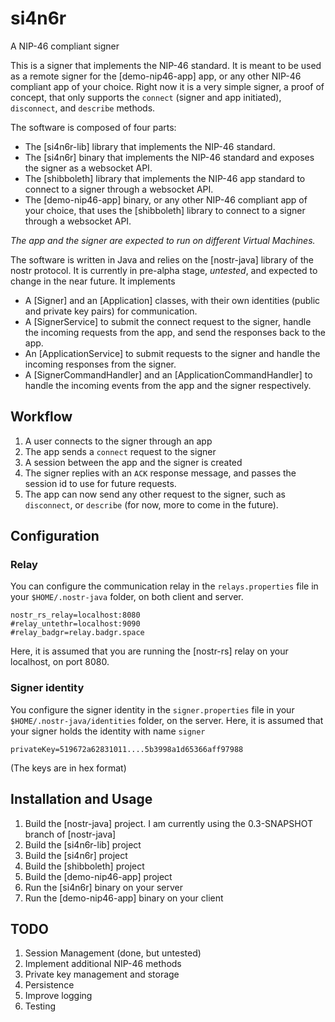 # si4n6r
A NIP-46 compliant signer

This is a signer that implements the NIP-46 standard.
It is meant to be used as a remote signer for the [demo-nip46-app] app, or any other NIP-46 compliant app of your
choice.
Right now it is a very simple signer, a proof of concept, that only supports the `connect` (signer and app
initiated), `disconnect`, and `describe` methods.

The software is composed of four parts:

- The [si4n6r-lib] library that implements the NIP-46 standard.
- The [si4n6r] binary that implements the NIP-46 standard and exposes the signer as a websocket API.
- The [shibboleth] library that implements the NIP-46 app standard to connect to a signer through a websocket API.
- The [demo-nip46-app] binary, or any other NIP-46 compliant app of your choice, that uses the [shibboleth] library to
  connect to a signer through a websocket API.

*The app and the signer are expected to run on different Virtual Machines.*

The software is written in Java and relies on the [nostr-java] library of the nostr protocol. It is currently in
pre-alpha stage, _untested_, and expected to change in the near future.
It implements

- A [Signer] and an [Application] classes, with their own identities (public and private key pairs) for communication.
- A [SignerService] to submit the connect request to the signer, handle the incoming requests from the app, and send the
  responses back to the app.
- An [ApplicationService] to submit requests to the signer and handle the incoming responses from the signer.
- A [SignerCommandHandler] and an [ApplicationCommandHandler] to handle the incoming events from the app and the signer
  respectively.

## Workflow

1. A user connects to the signer through an app
2. The app sends a `connect` request to the signer
3. A session between the app and the signer is created
4. The signer replies with an `ACK` response message, and passes the session id to use for future requests.
5. The app can now send any other request to the signer, such as `disconnect`, or `describe` (for now, more to come in
   the future).

## Configuration

### Relay

You can configure the communication relay in the `relays.properties` file in your `$HOME/.nostr-java` folder, on both
client and server.

```
nostr_rs_relay=localhost:8080
#relay_untethr=localhost:9090
#relay_badgr=relay.badgr.space
```

Here, it is assumed that you are running the [nostr-rs] relay on your localhost, on port 8080.

### Signer identity

You configure the signer identity in the `signer.properties` file in your `$HOME/.nostr-java/identities` folder, on the
server. Here, it is assumed that your signer holds the identity with name `signer`

```
privateKey=519672a62831011....5b3998a1d65366aff97988
```

(The keys are in hex format)

## Installation and Usage

1. Build the [nostr-java] project. I am currently using the 0.3-SNAPSHOT branch of [nostr-java]
2. Build the [si4n6r-lib] project
3. Build the [si4n6r] project
4. Build the [shibboleth] project
5. Build the [demo-nip46-app] project
6. Run the [si4n6r] binary on your server
7. Run the [demo-nip46-app] binary on your client

## TODO

1. Session Management (done, but untested)
2. Implement additional NIP-46 methods
3. Private key management and storage
4. Persistence
5. Improve logging
6. Testing